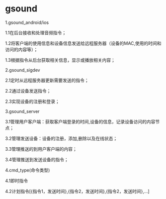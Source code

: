 # gsound

1.gsound_android/ios

1.1在后台接收和处理音频指令；

1.2将客户端的使用信息和设备信息发送给远程服务器（设备的MAC,使用的时间和访问的内容等）；

1.3根据指令从后台获取相关信息，显示或播放相关内容；

2.gsound_sigdev

2.1定时从远程服务器更新需要发送的指令；

2.2通过设备发送指令；

2.3实现设备的注册和登录；

3.gsound_server

3.1管理用户客户端：获取客户端登录的时间,设备的信息，记录设备访问的内容节点；

3.2管理发送设备：设备的注册，添加,删除以及在线状态；

3.3管理推送的到用户客户端的内容；

3.4管理推送到发送设备的指令；

4.cmd_type(命令类型)

4.1即时指令 

4.2计划指令[{指令1，发送时间},{指令2，发送时间},{指令2，发送时间},…]
